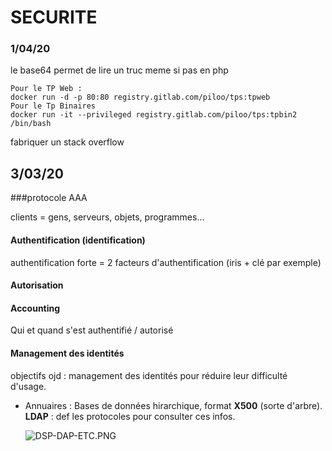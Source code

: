 # SECURITE

### 1/04/20

le base64 permet de lire un truc meme si pas en php

    Pour le TP Web :  
    docker run -d -p 80:80 registry.gitlab.com/piloo/tps:tpweb  
    Pour le Tp Binaires  
    docker run -it --privileged registry.gitlab.com/piloo/tps:tpbin2 /bin/bash  

fabriquer un stack overflow

## 3/03/20


###protocole AAA

clients = gens, serveurs, objets, programmes...


#### Authentification (identification)  

authentification forte = 2 facteurs d'authentification (iris + clé par exemple)

#### Autorisation  



#### Accounting

Qui et quand s'est authentifié / autorisé


#### Management des identités

objectifs ojd : management des identités pour réduire leur difficulté d'usage.  
- Annuaires : Bases de données hirarchique, format **X500** (sorte d'arbre).  
    **LDAP** : def les protocoles pour consulter ces infos.

    ![DSP-DAP-ETC.PNG]('images/DSP-DAP-ETC.PNG')


